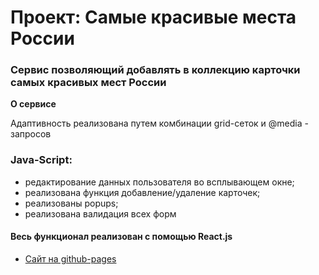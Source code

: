 # Проект: Самые красивые места России

### Сервис позволяющий добавлять в коллекцию карточки самых красивых мест России

**О сервисе**

Адаптивность реализована путем комбинации grid-сеток и @media - запросов

### Java-Script: 
* редактирование данных пользователя во всплывающем окне;
* реализована функция добавление/удаление карточек;
* реализованы popups;
* реализована валидация всех форм

#### Весь функционал реализован с помощью React.js

* [Сайт на github-pages](https://vladimirsherstnev.github.io/mesto-react/)
